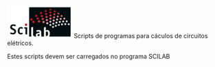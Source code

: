 <td style="width: 30%;"><img src="https://github.com/Epaminondaslage/Lab-Circuitos-Eletricos/blob/main/img/scilab-logo.png" width="30%" /></td>
Scripts de programas para cáculos de circuitos elétricos.

Estes scripts devem ser carregados no programa SCILAB
